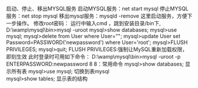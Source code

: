 启动、停止、移出MYSQL服务
  启动MYSQL服务：net start mysql
  停止MYSQL服务：net stop mysql
  移出mysql服务：mysqld -remove
这里启动服务，方便下一步操作。
修改root密码：
运行中输入cmd ，跳到安装目录/bin下,
D:\wamp\mysql\bin>mysql -uroot
mysql>show databases; 
mysql>use mysql;
mysql>delete from User where User="";
mysql>update User set Password=PASSWORD('newpassword') where User='root';
mysql>FLUSH PRIVILEGES; 
mysql>quit;
FLUSH PRIVILEGES:强制让MySQL重新加载权限，即刻生效
此时登录时可用如下命令：
D:\wamp\mysql\bin>mysql -uroot -p
ENTERPASSWORD:newpassword
8
8：常用命令
mysql>show databases;       显示所有表
mysql>use mysql;            切换到表mysql         
mysql>show tables;          显示表的结构